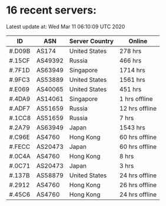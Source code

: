 # 16 recent servers:

Latest update at: Wed Mar 11 06:10:09 UTC 2020

| ID | ASN | Server Country | Online |
| -- | --- | -------------- | ------ |
| #.D09B | AS174 | United States | 278 hrs |
| #.15CF | AS49392 | Russia | 466 hrs |
| #.7F1D | AS63949 | Singapore | 1714 hrs |
| #.9FC3 | AS53889 | United States | 1561 hrs |
| #.E069 | AS40065 | United States | 451 hrs |
| #.4DA9 | AS14061 | Singapore | 1 hrs offline |
| #.ADF7 | AS51659 | Russia | 12 hrs offline |
| #.1CC8 | AS51659 | Russia | 7 hrs |
| #.2A79 | AS63949 | Japan | 1543 hrs |
| #.C96E | AS4760 | Hong Kong | 60 hrs offline |
| #.FECC | AS20473 | Japan | 60 hrs offline |
| #.0C4A | AS4760 | Hong Kong | 8 hrs |
| #.0C71 | AS20473 | Japan | 3 hrs |
| #.137B | AS58879 | United States | 24 hrs offline |
| #.2912 | AS4760 | Hong Kong | 26 hrs offline |
| #.45C6 | AS4760 | Hong Kong | 24 hrs offline |

